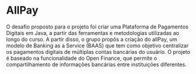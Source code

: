 # AllPay

O desafio proposto para o projeto foi criar uma Plataforma de Pagamentos Digitais em Java, a partir das ferramentas e metodologias utilizadas ao longo do curso. A partir disso, o grupo propôs a criação do     allPay, um modelo de Banking as a Service (BAAS) que tem como objetivo centralizar os pagamentos digitais de múltiplas contas bancárias do usuário. O projeto é baseado na funcionalidade do Open Finance, que permite  o compartilhamento de informações bancárias entre instituições diferentes. 

